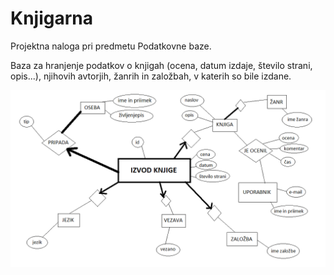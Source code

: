 # Knjigarna

Projektna naloga pri predmetu Podatkovne baze.

Baza za hranjenje podatkov o knjigah (ocena, datum izdaje, število strani, opis...), njihovih avtorjih, žanrih in založbah, v katerih so bile izdane.

![ER diagram](diagram.png)